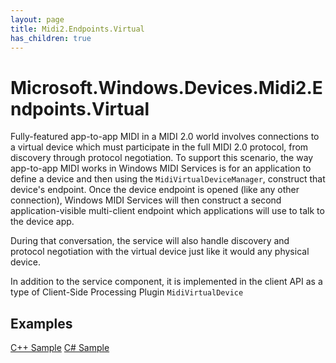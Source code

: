 ```yaml
---
layout: page
title: Midi2.Endpoints.Virtual
has_children: true
---
```


# Microsoft.Windows.Devices.Midi2.Endpoints.Virtual

Fully-featured app-to-app MIDI in a MIDI 2.0 world involves connections to a virtual device which must participate in the full MIDI 2.0 protocol, from discovery through protocol negotiation. To support this scenario, the way app-to-app MIDI works in Windows MIDI Services is for an application to define a device and then using the `MidiVirtualDeviceManager`, construct that device's endpoint. Once the device endpoint is opened (like any other connection), Windows MIDI Services will then construct a second application-visible multi-client endpoint which applications will use to talk to the device app. 

During that conversation, the service will also handle discovery and protocol negotiation with the virtual device just like it would any physical device. 

In addition to the service component, it is implemented in the client API as a type of Client-Side Processing Plugin `MidiVirtualDevice`

## Examples

[C++ Sample](https://github.com/microsoft/MIDI/blob/main/samples/cpp-winrt/simple-app-to-app-midi/main.cpp)
[C# Sample](https://github.com/microsoft/MIDI/tree/main/samples/csharp-net/virtual-device-app-winui)
